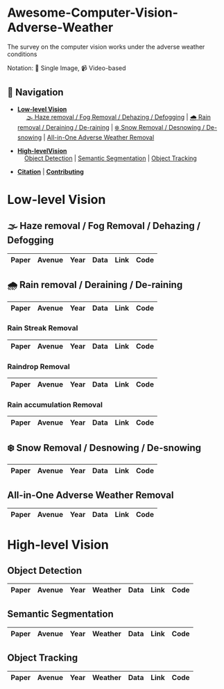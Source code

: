 # Awesome-Computer-Vision-Adverse-Weather
The survey on the computer vision works under the adverse weather conditions

Notation: :camera_flash: Single Image, :video_camera: Video-based

## 🧭 Navigation

- **[Low-level Vision](#low-level-vision)**
  <br>&nbsp;&nbsp;&nbsp;&nbsp; [:fog: Haze removal / Fog Removal / Dehazing / Defogging](#fog-haze-removal--fog-removal--dehazing--defogging) | [:cloud_with_rain: Rain removal / Deraining / De-raining](#cloud_with_rain-rain-removal--deraining--de-raining) | [:snowflake: Snow Removal / Desnowing / De-snowing](#snowflake-snow-removal--desnowing--de-snowing) | [All-in-One Adverse Weather Removal](#all-in-one-adverse-weather-removal)

- **[High-levelVision](#high-level-vision)**
  <br>&nbsp;&nbsp;&nbsp;&nbsp;[Object Detection](#object-detection) | [Semantic Segmentation](#semantic-segmentation) | [Object Tracking](#object-tracking)

- **[Citation](#citation)** | **[Contributing](#contributing)**



# Low-level Vision

## :fog: Haze removal / Fog Removal / Dehazing / Defogging

| Paper | Avenue | Year | Data | Link | Code |
|-------|--------|------|------|------|------|

## :cloud_with_rain: Rain removal / Deraining / De-raining

| Paper | Avenue | Year | Data | Link | Code |
|-------|--------|------|------|------|------|

### Rain Streak Removal

| Paper | Avenue | Year | Data | Link | Code |
|-------|--------|------|------|------|------|

### Raindrop Removal

| Paper | Avenue | Year | Data | Link | Code |
|-------|--------|------|------|------|------|

### Rain accumulation Removal

| Paper | Avenue | Year | Data | Link | Code |
|-------|--------|------|------|------|------|

## :snowflake: Snow Removal / Desnowing / De-snowing

| Paper | Avenue | Year | Data | Link | Code |
|-------|--------|------|------|------|------|

## All-in-One Adverse Weather Removal

| Paper | Avenue | Year | Data | Link | Code |
|-------|--------|------|------|------|------|

# High-level Vision

## Object Detection

| Paper | Avenue | Year | Weather | Data | Link | Code |
|-------|--------|------|---------|------|------|------|

## Semantic Segmentation

| Paper | Avenue | Year | Weather | Data | Link | Code |
|-------|--------|------|---------|------|------|------|

## Object Tracking

| Paper | Avenue | Year | Weather | Data | Link | Code |
|-------|--------|------|---------|------|------|------|

